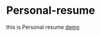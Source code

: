 # Personal-resume
this is Personal resume
[demo](https://wulw.github.io/personal-resume/前端+三年+吴粒蔚.pdf)
